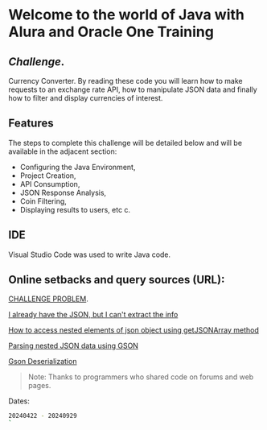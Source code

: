 # Welcome to the world of Java with Alura and Oracle One Training  

## _Challenge_.  
Currency Converter. By reading these code you will learn how to make requests to an exchange rate API, how to manipulate JSON data and finally how to filter and display currencies of interest.   



## Features
The steps to complete this challenge will be detailed below and will be available in the adjacent section:

- Configuring the Java Environment,
- Project Creation,
- API Consumption,
- JSON Response Analysis,
- Coin Filtering,
- Displaying results to users, etc c.

## IDE
Visual Studio Code was used to write Java code.

## Online setbacks and query sources (URL):

[CHALLENGE PROBLEM](https://app.aluracursos.com/forum/topico-problema-con-el-desafio-238910/).

[I already have the JSON, but I can't extract the info](https://app.aluracursos.com/forum/topico-ya-tengo-el-json-pero-no-puedo-extraer-la-info-238931/)

[How to access nested elements of json object using getJSONArray method](https://stackoverflow.com/questions/14898768/how-to-access-nested-elements-of-json-object-using-getjsonarray-method)

[Parsing nested JSON data using GSON](https://stackoverflow.com/questions/19169754/parsing-nested-json-data-using-gson)

[Gson Deserialization](https://www.baeldung.com/gson-deserialization-guide)

> Note: Thanks to programmers who shared code on forums and web pages.

Dates:
````sh
20240422 - 20240929
`
